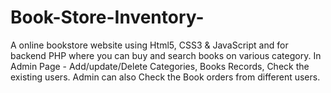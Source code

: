 # Book-Store-Inventory-
A online bookstore website using Html5, CSS3 &amp; JavaScript and for backend PHP where you can buy and search books on various category. 
In Admin Page - Add/update/Delete Categories, Books Records, Check the existing users. Admin can also Check the Book orders from different users.
